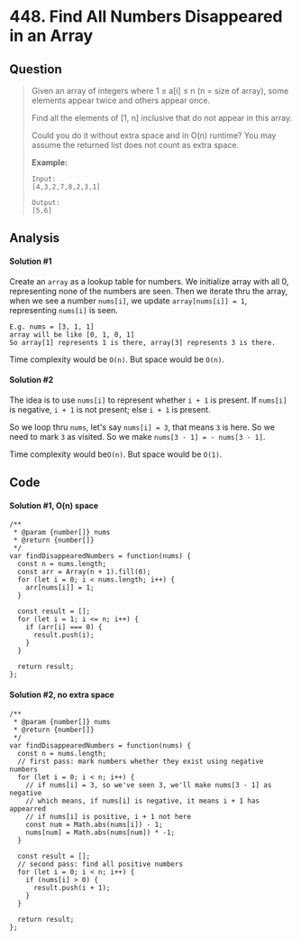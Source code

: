 # 448. Find All Numbers Disappeared in an Array

## Question

> Given an array of integers where 1 ≤ a\[i\] ≤ n \(n = size of array\), some elements appear twice and others appear once.
>
> Find all the elements of \[1, n\] inclusive that do not appear in this array.
>
> Could you do it without extra space and in O\(n\) runtime? You may assume the returned list does not count as extra space.
>
> **Example:**
>
> ```text
> Input:
> [4,3,2,7,8,2,3,1]
>
> Output:
> [5,6]
> ```

## Analysis

#### Solution \#1

Create an `array` as a lookup table for numbers. We initialize array with all 0, representing none of the numbers are seen. Then we iterate thru the array, when we see a number `nums[i]`, we update `array[nums[i]] = 1`, representing `nums[i]` is seen.

```text
E.g. nums = [3, 1, 1]
array will be like [0, 1, 0, 1]
So array[1] represents 1 is there, array[3] represents 3 is there.
```

Time complexity would be `O(n)`. But space would be `O(n)`.

#### Solution \#2

The idea is to use `nums[i]` to represent whether `i + 1` is present. If `nums[i]` is negative, `i + 1` is not present; else `i + 1` is present.

So we loop thru `nums`, let's say `nums[i] = 3`, that means `3` is here. So we need to mark `3` as visited. So we make `nums[3 - 1] = - nums[3 - 1]`.

Time complexity would be`O(n)`. But space would be `O(1)`.

## Code

#### Solution \#1, O\(n\) space

```text
/**
 * @param {number[]} nums
 * @return {number[]}
 */
var findDisappearedNumbers = function(nums) {
  const n = nums.length;
  const arr = Array(n + 1).fill(0);
  for (let i = 0; i < nums.length; i++) {
    arr[nums[i]] = 1;
  }
  
  const result = [];
  for (let i = 1; i <= n; i++) {
    if (arr[i] === 0) {
      result.push(i);
    }
  }
  
  return result;
};
```

#### Solution \#2, no extra space

```text
/**
 * @param {number[]} nums
 * @return {number[]}
 */
var findDisappearedNumbers = function(nums) {
  const n = nums.length;
  // first pass: mark numbers whether they exist using negative numbers
  for (let i = 0; i < n; i++) {
    // if nums[i] = 3, so we've seen 3, we'll make nums[3 - 1] as negative
    // which means, if nums[i] is negative, it means i + 1 has appearred
    // if nums[i] is positive, i + 1 not here
    const num = Math.abs(nums[i]) - 1;
    nums[num] = Math.abs(nums[num]) * -1;
  }
  
  const result = [];
  // second pass: find all positive numbers
  for (let i = 0; i < n; i++) {
    if (nums[i] > 0) {
      result.push(i + 1);
    }
  }
  
  return result;
};
```


